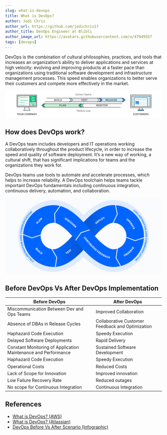 ```yaml
---
slug: what-is-devops
title: What is DevOps?
author: Jodi Chris
author_url: https://github.com/jodichris17
author_title: DevOps Engineer at Blibli
author_image_url: https://avatars.githubusercontent.com/u/47949557
tags: [devops]
---
```


DevOps is the combination of cultural philosophies, practices, and tools that increases an organization’s ability to deliver applications and services at high velocity: evolving and improving products at a faster pace than organizations using traditional software development and infrastructure management processes. This speed enables organizations to better serve their customers and compete more effectively in the market.

![devops loop](img/devopsfeedback.png)

<!--truncate-->

## How does DevOps work?

A DevOps team includes developers and IT operations working collaboratively throughout the product lifecycle, in order to increase the speed and quality of software deployment. It’s a new way of working, a cultural shift, that has significant implications for teams and the organizations they work for.

DevOps teams use tools to automate and accelerate processes, which helps to increase reliability. A DevOps toolchain helps teams tackle important DevOps fundamentals including continuous integration, continuous delivery, automation, and collaboration.

![devops loop](img/devopsloop.png)

## Before DevOps Vs After DevOps Implementation

|               Before DevOps                                   |                  After DevOps                   |
|---------------------------------------------------------------|-------------------------------------------------|
|Miscommunication Between Dev and Ops Teams                     |Improved Collaboration                           |
|Absence of DBAs in Release Cycles                              |Collaborative Customer Feedback and Optimization |
|Haphazard Code Execution                                       |Speedy Execution                                 |
|Delayed Software Deployments                                   |Rapid Delivery                                   |
|Constant Monitoring of Application Maintenance and Performance |Sustained Software Development                   |
|Haphazard Code Execution                                       |Speedy Execution                                 |
|Operational Costs                                              |Reduced Costs                                    |
|Lack of Scope for Innovation                                   |Improved innovation                              |
|Low Failure Recovery Rate                                      |Reduced outages                                  |
|No scope for Continuous Integration                            |Continuous Integration                           |

## References

- [What is DevOps? (AWS)](https://aws.amazon.com/devops/what-is-devops/)
- [What is DevOps? (Atlassian)](https://www.atlassian.com/devops)
- [DevOps Before Vs After Scenario (Infographic)](https://www.veritis.com/infographics/devops-before-vs-after-scenario/)